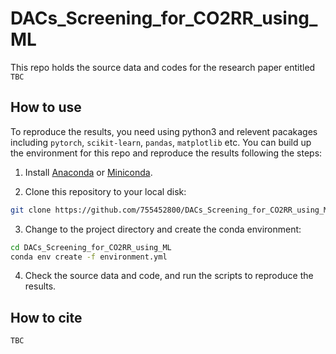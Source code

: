 # DACs_Screening_for_CO2RR_using_ML

This repo holds the source data and codes for the research paper entitled  `TBC`

## How to use

To reproduce the results, you need using python3 and relevent pacakages including `pytorch`, `scikit-learn`, `pandas`,  `matplotlib` etc.
You can build up the environment for this repo and reproduce the results following the steps:

1. Install [Anaconda](https://www.anaconda.com/) or [Miniconda](https://docs.conda.io/en/latest/miniconda.html).


2. Clone this repository to your local disk:

```bash
git clone https://github.com/755452800/DACs_Screening_for_CO2RR_using_ML.git
```

3. Change to the project directory and create the conda environment:

```bash
cd DACs_Screening_for_CO2RR_using_ML
conda env create -f environment.yml
```

4. Check the source data and code, and run the scripts to reproduce the results.

## How to cite

`TBC`
